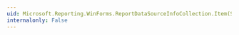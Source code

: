 ```yaml
---
uid: Microsoft.Reporting.WinForms.ReportDataSourceInfoCollection.Item(System.String)
internalonly: False
---
```

